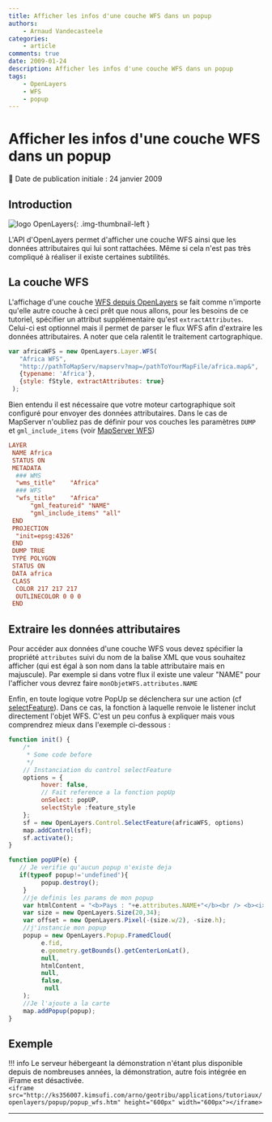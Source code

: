 ```yaml
---
title: Afficher les infos d'une couche WFS dans un popup
authors:
    - Arnaud Vandecasteele
categories:
    - article
comments: true
date: 2009-01-24
description: Afficher les infos d'une couche WFS dans un popup
tags:
    - OpenLayers
    - WFS
    - popup
---
```


# Afficher les infos d'une couche WFS dans un popup

:calendar: Date de publication initiale : 24 janvier 2009

## Introduction

![logo OpenLayers](https://cdn.geotribu.fr/img/logos-icones/logiciels_librairies/openlayers.png "logo OpenLayers"){: .img-thumbnail-left }

L'API d'OpenLayers permet d'afficher une couche WFS ainsi que les données attributaires qui lui sont rattachées. Même si cela n'est pas très compliqué à réaliser il existe certaines subtilités.

## La couche WFS

L'affichage d'une couche [WFS depuis OpenLayers](http://dev.openlayers.org/releases/OpenLayers-2.7/doc/apidocs/files/OpenLayers/Layer/WFS-js.html "API OpenLayers WFS") se fait comme n'importe qu'elle autre couche à ceci prêt que nous allons, pour les besoins de ce tutoriel, spécifier un attribut supplémentaire qu'est `extractAttributes`. Celui-ci est optionnel mais il permet de parser le flux WFS afin d'extraire les données attributaires. A noter que cela ralentit le traitement cartographique.

```javascript
var africaWFS = new OpenLayers.Layer.WFS(
   "Africa WFS",
   "http://pathToMapServ/mapserv?map=/pathToYourMapFile/africa.map&",
   {typename: 'Africa'},
   {style: fStyle, extractAttributes: true}
 );
```

Bien entendu il est nécessaire que votre moteur cartographique soit configuré pour envoyer des données attributaires. Dans le cas de MapServer n'oubliez pas de définir pour vos couches les paramètres `DUMP` et `gml_include_items` (voir [MapServer WFS](http://mapserver.org/ogc/wfs_server.html "MapServer WFS"))

```conf
LAYER
 NAME Africa
 STATUS ON
 METADATA
  ### WMS
  "wms_title"    "Africa"
  ### WFS
  "wfs_title"    "Africa"
      "gml_featureid" "NAME"
      "gml_include_items" "all"
 END
 PROJECTION
  "init=epsg:4326"
 END
 DUMP TRUE
 TYPE POLYGON
 STATUS ON
 DATA africa
 CLASS
  COLOR 217 217 217
  OUTLINECOLOR 0 0 0
 END
```

## Extraire les données attributaires

Pour accéder aux données d'une couche WFS vous devez spécifier la propriété `attributes` suivi du nom de la balise XML que vous souhaitez afficher (qui est égal à son nom dans la table attributaire mais en majuscule). Par exemple si dans votre flux il existe une valeur "NAME" pour l'afficher vous devrez faire `monObjetWFS.attributes.NAME`

Enfin, en toute logique votre PopUp se déclenchera sur une action (cf [selectFeature](http://dev.openlayers.org/releases/OpenLayers-2.7/doc/apidocs/files/OpenLayers/Control/SelectFeature-js.html)). Dans ce cas, la fonction à laquelle renvoie le listener inclut directement l'objet WFS. C'est un peu confus à expliquer mais vous comprendrez mieux dans l'exemple ci-dessous :

```javascript
function init() {
    /*
     * Some code before
     */
    // Instanciation du control selectFeature
    options = {  
         hover: false,
         // Fait reference a la fonction popUp
         onSelect: popUP,
         selectStyle :feature_style
    };  
    sf = new OpenLayers.Control.SelectFeature(africaWFS, options)
    map.addControl(sf);
    sf.activate();
}

function popUP(e) {
   // Je verifie qu'aucun popup n'existe deja
   if(typeof popup!='undefined'){
         popup.destroy();
    }
    //je definis les params de mon popup
    var htmlContent = "<b>Pays : "+e.attributes.NAME+"</b><br /> <b><i>Region : "+e.attributes.REGION+"</b></i>";  
    var size = new OpenLayers.Size(20,34);
    var offset = new OpenLayers.Pixel(-(size.w/2), -size.h);
    //j'instancie mon popup
    popup = new OpenLayers.Popup.FramedCloud(
         e.fid,
         e.geometry.getBounds().getCenterLonLat(),
         null,
         htmlContent,
         null,
         false,
          null
    );
    //Je l'ajoute a la carte
    map.addPopup(popup);  
}  
```

## Exemple

!!! info
    Le serveur hébergeant la démonstration n'étant plus disponible depuis de nombreuses années, la démonstration, autre fois intégrée en iFrame est désactivée.  
    `<iframe src="http://ks356007.kimsufi.com/arno/geotribu/applications/tutoriaux/openlayers/popup/popup_wfs.htm" height="600px" width="600px"></iframe>`

----

<!-- geotribu:authors-block -->
